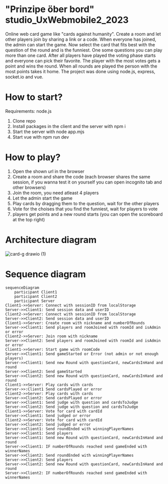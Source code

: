 # "Prinzipe öber bord" studio_UxWebmobile2_2023
Online web card game like "cards against humanity". Create a room and let other players join by sharing a link or a code. When everyone has joined, the admin can start the game. Now select the card that fits best with the question of the round and is the funniest. One some questions you can play more than one card. After all players have played the voting phase starts and everyone can pick their favorite. The player with the most votes gets a point and wins the round. When all rounds are played the person with the most points takes it home. The project was done using node.js, express, socket.io and vue. 

# How to start?
Requirements: node.js
1. Clone repo
2. Install packages in the client and the server with npm i
3. Start the server with node app.mjs
4. Start vue with npm run dev

# How to play?
1. Open the shown url in the browser
2. Create a room and share the code
(each browser shares the same session, if you wanna test it on yourself you can open incognito tab and other browsers)
3. Join the room, you need atleast 4 players
4. Let the admin start the game
5. Play cards by dragging them to the question, wait for the other players
6. Vote for the choises that you find the funniest, wait for players to vote
7. players get points and a new round starts (you can open the scoreboard at the top right)

# Architecture diagram
![card-g drawio (1)](https://user-images.githubusercontent.com/91537937/233638252-e47449c5-f55c-4812-a4a3-8e6d3540521c.png)

# Sequence diagram
```mermaid
sequenceDiagram
    participant Client1
    participant Client2
    participant Server
Client1->>Server: Connect with sessionID from localStorage
Server->>Client1: Send session data and userID
Client2->>Server: Connect with sessionID from localStorage
Server->>Client2: Send session data and userID
Client1->>Server: Create room with nickname and numberOfRounds
Server->>Client1: Send players and roomJoined with roomId and isAdmin or error
Client2->>Server: Join room with nickname
Server->>Client2: Send players and roomJoined with roomId and isAdmin or error
Client1->>Server: Start game with roomCode
Server->>Client1: Send gameStarted or Error (not admin or not enough players)
Server->>Client1: Send new Round with questionCard, newCardsInHand and round
Server->>Client2: Send gameStarted
Server->>Client2: Send new Round with questionCard, newCardsInHand and round
Client1->>Server: Play cards with cards
Server->>:Client1 Send cardsPlayed or error
Client2->>Server: Play cards with cards
Server->>Client2: Send cardsPlayed or error
Server->>Client1: Send judge with question and cardsToJudge
Server->>Client2: Send judge with question and cardsToJudge
Client1->>Server: Vote for card with cardId
Server->>Client1: Send judged or error
Client2->>Server: Vote for card with cardId
Server->>Client2: Send judged or error
Server->>Client1: Send roundEnded with winningPlayerNames
Server->>Client1: Send players
Server->>Client1: Send new Round with questionCard, newCardsInHand and round
Server->>Client1: IF numberOfRounds reached send gameEnded with winnerNames
Server->>Client2: Send roundEnded with winningPlayerNames
Server->>Client2: Send players
Server->>Client2: Send new Round with questionCard, newCardsInHand and round
Server->>Client2: IF numberOfRounds reached send gameEnded with winnerNames
```
